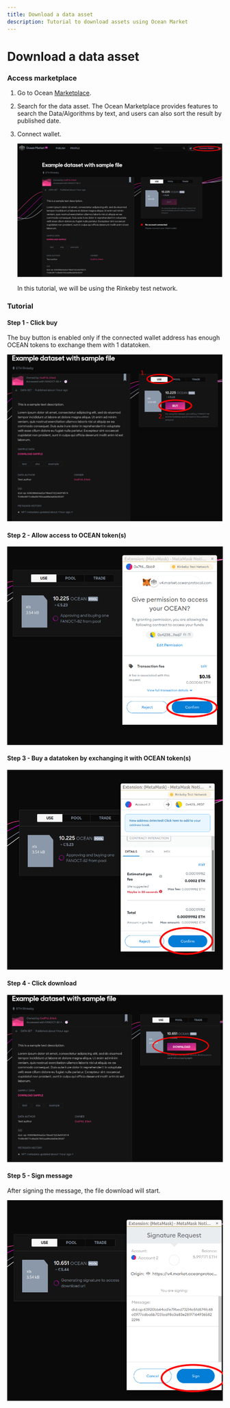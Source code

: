 ```yaml
---
title: Download a data asset
description: Tutorial to download assets using Ocean Market
---
```


# Download a data asset

### Access marketplace

1. Go to Ocean [Marketplace](https://v4.market.oceanprotocol.com/).
2. Search for the data asset. The Ocean Marketplace provides features to search the Data/Algorithms by text, and users can also sort the result by published date.
3.  Connect wallet.

    <img src="../building-with-ocean/images/marketplace/consume-connect-wallet.png" alt="connect wallet" data-size="original">

    In this tutorial, we will be using the Rinkeby test network.

### Tutorial

#### Step 1 - Click buy

The buy button is enabled only if the connected wallet address has enough OCEAN tokens to exchange them with 1 datatoken.

![consume part-1](../building-with-ocean/images/marketplace/consume-1.png)

#### Step 2 - Allow access to OCEAN token(s)

![consume part-3](../building-with-ocean/images/marketplace/consume-2.png)

#### Step 3 - Buy a datatoken by exchanging it with OCEAN token(s)

![consume part-4](../building-with-ocean/images/marketplace/consume-3.png)

#### Step 4 - Click download

![consume part-5](../building-with-ocean/images/marketplace/consume-4.png)

#### Step 5 - Sign message

After signing the message, the file download will start.

![consume part-6](../building-with-ocean/images/marketplace/consume-5.png)
